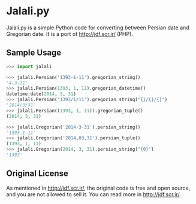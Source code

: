 Jalali.py
=========

Jalali.py is a simple Python code for converting between Persian date and Gregorian date. It is a port of http://jdf.scr.ir/ (PHP).

Sample Usage
--------

```python
>>> import jalali

>>> jalali.Persian('1393-1-11').gregorian_string()
'4-3-31'
>>> jalali.Persian(1393, 1, 11).gregorian_datetime()
datetime.date(2014, 3, 31)
>>> jalali.Persian('1393/1/11').gregorian_string("{}/{}/{}")
'2014/3/31'
>>> jalali.Persian((1393, 1, 11)).gregorian_tuple()
(2014, 3, 31)

>>> jalali.Gregorian('2014-3-31').persian_string()
'1393-1-11'
>>> jalali.Gregorian('2014,03,31').persian_tuple()
(1393, 1, 11)
>>> jalali.Gregorian(2014, 3, 31).persian_string("{0}")
'1393'
```

Original License
----------------
As mentioned in http://jdf.scr.ir/, the original code is free and open source, and you are not allowed to sell it. You can read more in http://jdf.scr.ir/.